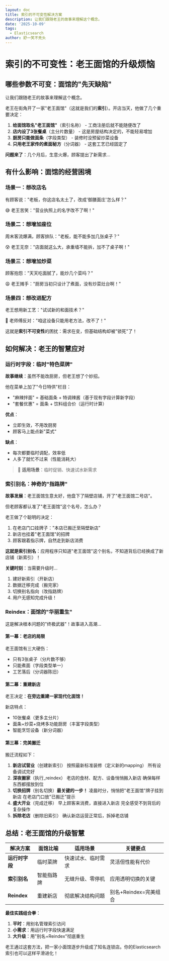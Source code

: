 ```yaml
---
layout: doc
title: 索引的不可变性解决方案
description: 让我们跟随老王的故事来理解这个概念。
date: '2025-10-09'
tags:
  - Elasticsearch
author: 舒一笑不秃头
---
```

# 索引的不可变性：老王面馆的升级烦恼

## 哪些参数不可变：面馆的"先天缺陷"

让我们跟随老王的故事来理解这个概念。

老王在街角开了一家"老王面馆"（这就是我们的**索引**）。开店当天，他做了几个重要决定：

1. **给面馆取名"老王面馆"**（索引名称） - 工商注册后就不能随便改了
2. **店内设了3张餐桌**（主分片数量） - 这是房屋结构决定的，不能轻易增加
3. **厨房只能做面条**（字段类型） - 装修时没预留炒菜设备
4. **只用老王家传的煮面秘方**（分词器） - 这套工艺已经固定了

**问题来了**：几个月后，生意火爆，顾客提出了新需求...

## 有什么影响：面馆的经营困境

### 场景一：想改店名

有顾客说："老板，你这店名太土了，改成'御膳面庄'怎么样？"

😅 老王苦笑："营业执照上的名字改不了啊！"

### 场景二：想增加座位

周末客流爆满，顾客排队："老板，能不能多加几张桌子？"

😰 老王无奈："店面就这么大，承重墙不能拆，加不了桌子啊！"

### 场景三：想增加炒菜

顾客抱怨："天天吃面腻了，能炒几个菜吗？"

😩 老王摊手："厨房当初只设计了煮面，没有炒菜灶台啊！"

### 场景四：想改进配方

老王想用新工艺："试试新的和面技术？"

🔧 老师傅反对："咱这设备只能用老方法，改不了！"

这就是**索引不可变性**的困扰：需求在变，但基础结构却被"锁死"了！

## 如何解决：老王的智慧应对

### 运行时字段：临时"特色菜牌"

**故事继续**：虽然不能改厨房，但老王想了个妙招。

他在菜单上加了"今日特供"栏目：

- "麻辣拌面" = 基础面条 + 特调辣酱（基于现有字段计算新字段）
- "套餐优惠" = 面条 + 饮料组合价（运行时计算）

**优点**：

- 立即生效，不用改厨房
- 顾客马上能点新"菜式"

**缺点**：

- 每次都要临时调配，效率低
- 人多了就忙不过来（性能消耗大）

> 🎯 **适用场景**：临时促销、快速试水新需求

### 索引别名：神奇的"指路牌"

**故事发展**：老王面馆生意太好，他盘下了隔壁店铺，开了"老王面馆二号店"。

但老顾客都认准了"老王面馆"这个名号，怎么办？

老王做了个聪明的决定：

1. 在老店门口挂牌子："本店已搬迁至隔壁新店"
2. 新店也挂着"老王面馆"的招牌
3. 顾客跟着指示牌，自然走到新店消费

**这就是索引别名**：应用程序只知道"老王面馆"这个别名，不知道背后已经换成了新店铺（新索引）！

**关键时刻**：当需要升级时...

1. 建好新索引（开新店）
2. 数据迁移完成（搬完家）
3. 切换别名指向（改指路牌）
4. 用户无感知完成升级！

### Reindex：面馆的"华丽重生"

这是解决根本问题的"终极武器"！故事进入高潮...

#### 第一幕：老店的局限

老王面馆有三大硬伤：

- 只有3张桌子（分片数不够）
- 只能煮面（字段类型单一）
- 工艺落后（分词器陈旧）

#### 第二幕：重建新店

老王决定：**在旁边重建一家现代化面馆！**

新店特点：

- 10张餐桌（更多主分片）
- 面条+炒菜+烧烤多功能厨房（丰富字段类型）
- 智能烹饪设备（新分词器）

#### 第三幕：完美搬迁

搬迁流程如下：

1. **新店试营业**（创建新索引） 按照最新标准装修（定义新的mapping） 所有设备调试完好
2. **深夜搬家**（执行_reindex） 老店的食材、配方、设备悄悄搬入新店 确保每样东西都摆放到位
3. **切换招牌**（别名切换）**最关键的一步！** 凌晨时分，悄悄把"老王面馆"牌子挂到新店 在老店门口放"已搬迁"提示
4. **盛大开业**（完成迁移） 早上顾客来消费，直接进入新店 完全感受不到背后的复杂操作
5. **拆除老店**（删除旧索引） 确认新店运营正常后，拆掉老店铺

## 总结：老王面馆的升级智慧

| 解决方案       | 面馆比喻   | 适用场景           | 关键要点              |
| -------------- | ---------- | ------------------ | --------------------- |
| **运行时字段** | 临时菜牌   | 快速试水、临时需求 | 灵活但性能有代价      |
| **索引别名**   | 智能指路牌 | 无缝升级、零停机   | 应用透明切换的关键    |
| **Reindex**    | 重建新店   | 彻底解决结构问题   | 别名+Reindex=完美组合 |

**最佳实践组合拳**：

1. **平时**：用别名管理索引访问
2. **小需求**：用运行时字段快速满足
3. **大升级**：用"别名+Reindex"彻底重生

老王通过这套方法，把一家小面馆逐步升级成了知名连锁店。你的Elasticsearch索引也可以这样平滑进化！
